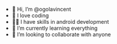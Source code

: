 - 👋 Hi, I’m @ogolavincent
- 👀 I love coding
- 👨‍💻 I have skills in android development
- 🌱 I’m currently learning everything
- 💞️ I’m looking to collaborate with anyone


<!---
ogolavincent/ogolavincent is a ✨ special ✨ repository because its `README.md` (this file) appears on your GitHub profile.
You can click the Preview link to take a look at your changes.
--->
